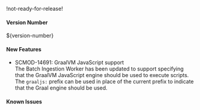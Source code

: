 !not-ready-for-release!

#### Version Number
${version-number}

#### New Features
 - SCMOD-14691: GraalVM JavaScript support  
    The Batch Ingestion Worker has been updated to support specifying that the GraalVM JavaScript engine should be used to execute scripts.  The `graaljs:` prefix can be used in place of the current prefix to indicate that the Graal engine should be used.

#### Known Issues
